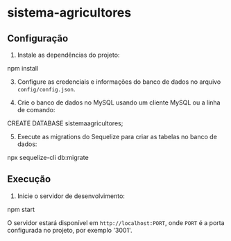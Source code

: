 # sistema-agricultores

## Configuração

1. Instale as dependências do projeto:

npm install


3. Configure as credenciais e informações do banco de dados no arquivo `config/config.json`.

4. Crie o banco de dados no MySQL usando um cliente MySQL ou a linha de comando:

CREATE DATABASE sistemaagricultores;


5. Execute as migrations do Sequelize para criar as tabelas no banco de dados:

npx sequelize-cli db:migrate


## Execução

1. Inicie o servidor de desenvolvimento:

npm start


O servidor estará disponível em `http://localhost:PORT`, onde `PORT` é a porta configurada no projeto, por exemplo '3001'.
